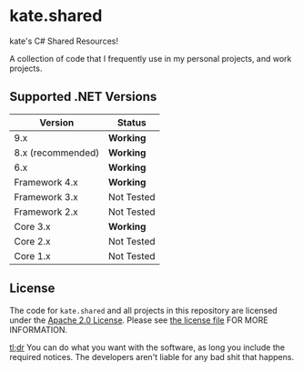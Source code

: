 # kate.shared
kate's C# Shared Resources!

A collection of code that I frequently use in my personal projects, and work projects.

## Supported .NET Versions
| Version           | Status             |
| ----------------- | ------------------ |
| 9.x               | **Working**        |
| 8.x (recommended) | **Working**        |
| 6.x               | **Working**        |
| Framework 4.x     | **Working**        |
| Framework 3.x     | Not Tested         |
| Framework 2.x     | Not Tested         |
| Core 3.x          | **Working**        |
| Core 2.x          | Not Tested         |
| Core 1.x          | Not Tested         |

## License
The code for `kate.shared` and all projects in this repository are licensed under the [Apache 2.0 License](https://opensource.org/licenses/Apache-2.0). Please see [the license file](LICENSE.md) FOR MORE INFORMATION.

[tl;dr](https://tldrlegal.com/license/apache-license-2.0-(apache-2.0))
You can do what you want with the software, as long you include the required notices. The developers aren't liable for any bad shit that happens.
